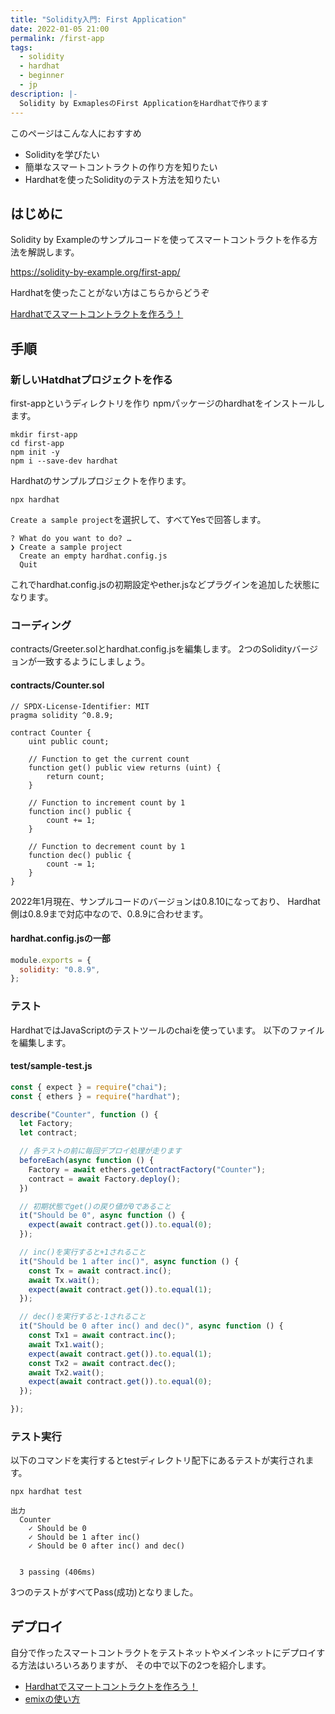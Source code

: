 ```yaml
---
title: "Solidity入門: First Application"
date: 2022-01-05 21:00
permalink: /first-app
tags:
  - solidity
  - hardhat
  - beginner
  - jp
description: |-
  Solidity by ExmaplesのFirst ApplicationをHardhatで作ります
---
```


このページはこんな人におすすめ

* Solidityを学びたい
* 簡単なスマートコントラクトの作り方を知りたい
* Hardhatを使ったSolidityのテスト方法を知りたい

## はじめに

Solidity by Exampleのサンプルコードを使ってスマートコントラクトを作る方法を解説します。

https://solidity-by-example.org/first-app/

Hardhatを使ったことがない方はこちらからどうぞ

[Hardhatでスマートコントラクトを作ろう！](/hardhat)

## 手順
### 新しいHatdhatプロジェクトを作る
first-appというディレクトリを作り
npmパッケージのhardhatをインストールします。
```
mkdir first-app
cd first-app
npm init -y
npm i --save-dev hardhat
```

Hardhatのサンプルプロジェクトを作ります。
```
npx hardhat
```
`Create a sample project`を選択して、すべてYesで回答します。
```
? What do you want to do? …
❯ Create a sample project
  Create an empty hardhat.config.js
  Quit
```

これでhardhat.config.jsの初期設定やether.jsなどプラグインを追加した状態になります。

### コーディング
contracts/Greeter.solとhardhat.config.jsを編集します。
2つのSolidityバージョンが一致するようにしましょう。

#### contracts/Counter.sol
```solidity
// SPDX-License-Identifier: MIT
pragma solidity ^0.8.9;

contract Counter {
    uint public count;

    // Function to get the current count
    function get() public view returns (uint) {
        return count;
    }

    // Function to increment count by 1
    function inc() public {
        count += 1;
    }

    // Function to decrement count by 1
    function dec() public {
        count -= 1;
    }
}
```

2022年1月現在、サンプルコードのバージョンは0.8.10になっており、
Hardhat側は0.8.9まで対応中なので、0.8.9に合わせます。

#### hardhat.config.jsの一部
```js
module.exports = {
  solidity: "0.8.9",
};
```

### テスト
HardhatではJavaScriptのテストツールのchaiを使っています。
以下のファイルを編集します。
#### test/sample-test.js
```js
const { expect } = require("chai");
const { ethers } = require("hardhat");

describe("Counter", function () {
  let Factory;
  let contract;

  // 各テストの前に毎回デプロイ処理が走ります
  beforeEach(async function () {
    Factory = await ethers.getContractFactory("Counter");
    contract = await Factory.deploy();
  })

  // 初期状態でget()の戻り値が0であること
  it("Should be 0", async function () {
    expect(await contract.get()).to.equal(0);
  });

  // inc()を実行すると+1されること
  it("Should be 1 after inc()", async function () {
    const Tx = await contract.inc();
    await Tx.wait();
    expect(await contract.get()).to.equal(1);
  });

  // dec()を実行すると-1されること
  it("Should be 0 after inc() and dec()", async function () {
    const Tx1 = await contract.inc();
    await Tx1.wait();
    expect(await contract.get()).to.equal(1);
    const Tx2 = await contract.dec();
    await Tx2.wait();
    expect(await contract.get()).to.equal(0);
  });

});

```

### テスト実行
以下のコマンドを実行するとtestディレクトリ配下にあるテストが実行されます。
```
npx hardhat test
```
```
出力
  Counter
    ✓ Should be 0
    ✓ Should be 1 after inc()
    ✓ Should be 0 after inc() and dec()


  3 passing (406ms)
```
3つのテストがすべてPass(成功)となりました。

## デプロイ
自分で作ったスマートコントラクトをテストネットやメインネットにデプロイする方法はいろいろありますが、
その中で以下の2つを紹介します。

* [Hardhatでスマートコントラクトを作ろう！](/hardhat)
* [emixの使い方](/remix-tutorial)